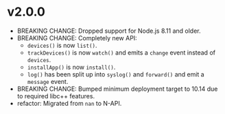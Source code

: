 # v2.0.0

 * BREAKING CHANGE: Dropped support for Node.js 8.11 and older.
 * BREAKING CHANGE: Completely new API:
   - `devices()` is now `list()`.
   - `trackDevices()` is now `watch()` and emits a `change` event instead of `devices`.
   - `installApp()` is now `install()`.
   - `log()` has been split up into `syslog()` and `forward()` and emit a `message` event.
 * BREAKING CHANGE: Bumped minimum deployment target to 10.14 due to required libc++ features.
 * refactor: Migrated from `nan` to N-API.
